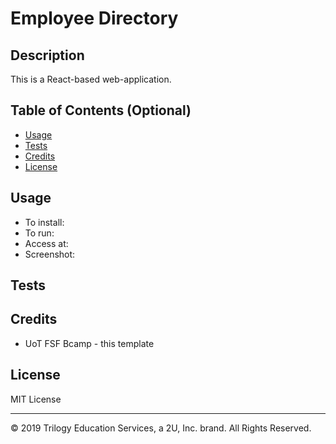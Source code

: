 # Employee Directory

## Description 
This is a React-based web-application.

## Table of Contents (Optional)

* [Usage](#usage)
* [Tests](#tests)
* [Credits](#credits)
* [License](#license)

## Usage 
* To install: 
* To run: 
* Access at: 
* Screenshot:

## Tests

## Credits
* UoT FSF Bcamp - this template

## License

MIT License

---
© 2019 Trilogy Education Services, a 2U, Inc. brand. All Rights Reserved.
